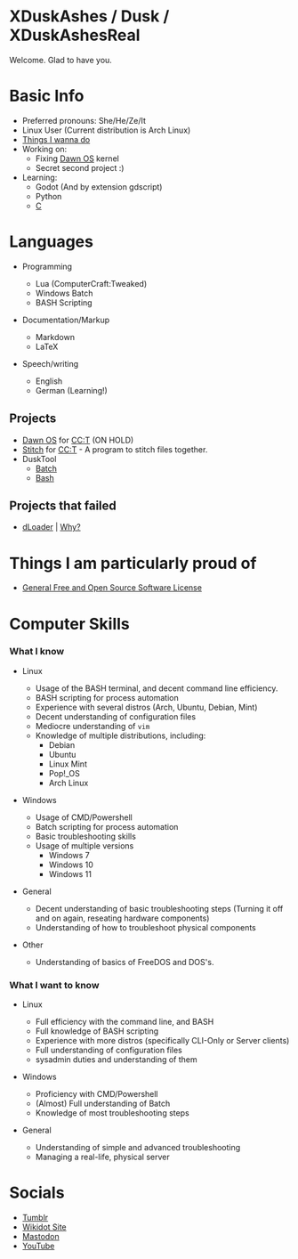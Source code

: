 # XDuskAshes / Dusk / XDuskAshesReal

Welcome. Glad to have you.

# Basic Info
+ Preferred pronouns: She/He/Ze/It
+ Linux User (Current distribution is Arch Linux)
+ [Things I wanna do](https://github.com/XDuskAshes/XDuskAshes/blob/main/things-i-wanna-do.txt)
+ Working on:
  + Fixing [Dawn OS](https://github.com/XDuskAshes/dawn/tree/idev) kernel
  + Secret second project :)
+ Learning:
  + Godot (And by extension gdscript)
  + Python
  + [C](https://github.com/XDuskAshes/c-practice/)
# Languages
+ Programming
  + Lua (ComputerCraft:Tweaked)
  + Windows Batch
  + BASH Scripting

+ Documentation/Markup
  + Markdown
  + LaTeX
 
+ Speech/writing
  + English
  + German (Learning!)
## Projects
+ [Dawn OS](https://github.com/XDuskAshes/dawn/tree/idev) for [CC:T](https://github.com/cc-tweaked/CC-Tweaked) (ON HOLD)
+ [Stitch](https://github.com/XDuskAshes/stitch) for [CC:T](https://github.com/cc-tweaked/CC-Tweaked) - A program to stitch files together.
+ DuskTool
  + [Batch](https://github.com/XDuskAshes/DuskTool/tree/batch)
  + [Bash](https://github.com/XDuskAshes/DuskTool/tree/bash)
## Projects that failed
+ [dLoader](https://github.com/XDuskAshes/dLoader) | [Why?](https://github.com/XDuskAshes/XDuskAshes/blob/main/proj/fail/dloader.md)

# Things I am particularly proud of
+ [General Free and Open Source Software License](https://github.com/XDuskAshes/general-foss-license)
# Computer Skills

### What I know

+ Linux
  + Usage of the BASH terminal, and decent command line efficiency.
  + BASH scripting for process automation
  + Experience with several distros (Arch, Ubuntu, Debian, Mint)
  + Decent understanding of configuration files
  + Mediocre understanding of ``vim``
  + Knowledge of multiple distributions, including:
    + Debian
    + Ubuntu
    + Linux Mint
    + Pop!_OS
    + Arch Linux

+ Windows
  + Usage of CMD/Powershell
  + Batch scripting for process automation
  + Basic troubleshooting skills
  + Usage of multiple versions
    + Windows 7
    + Windows 10
    + Windows 11

+ General
  + Decent understanding of basic troubleshooting steps (Turning it off and on again, reseating hardware components)
  + Understanding of how to troubleshoot physical components
 
+ Other
  + Understanding of basics of FreeDOS and DOS's.
### What I want to know
+ Linux
  + Full efficiency with the command line, and BASH
  + Full knowledge of BASH scripting
  + Experience with more distros (specifically CLI-Only or Server clients)
  + Full understanding of configuration files
  + sysadmin duties and understanding of them
 
+ Windows
  + Proficiency with CMD/Powershell
  + (Almost) Full understanding of Batch
  + Knowledge of most troubleshooting steps
 
+ General
  + Understanding of simple and advanced troubleshooting
  + Managing a real-life, physical server
# Socials
+ [Tumblr](https://xduskashes.tumblr.com/)
+ [Wikidot Site](http://dusks-stuff.wikidot.com/)
+ [Mastodon](https://mastodon.social/@xduskashesreal)
+ [YouTube](https://youtube.com/@xduskashesreal)
